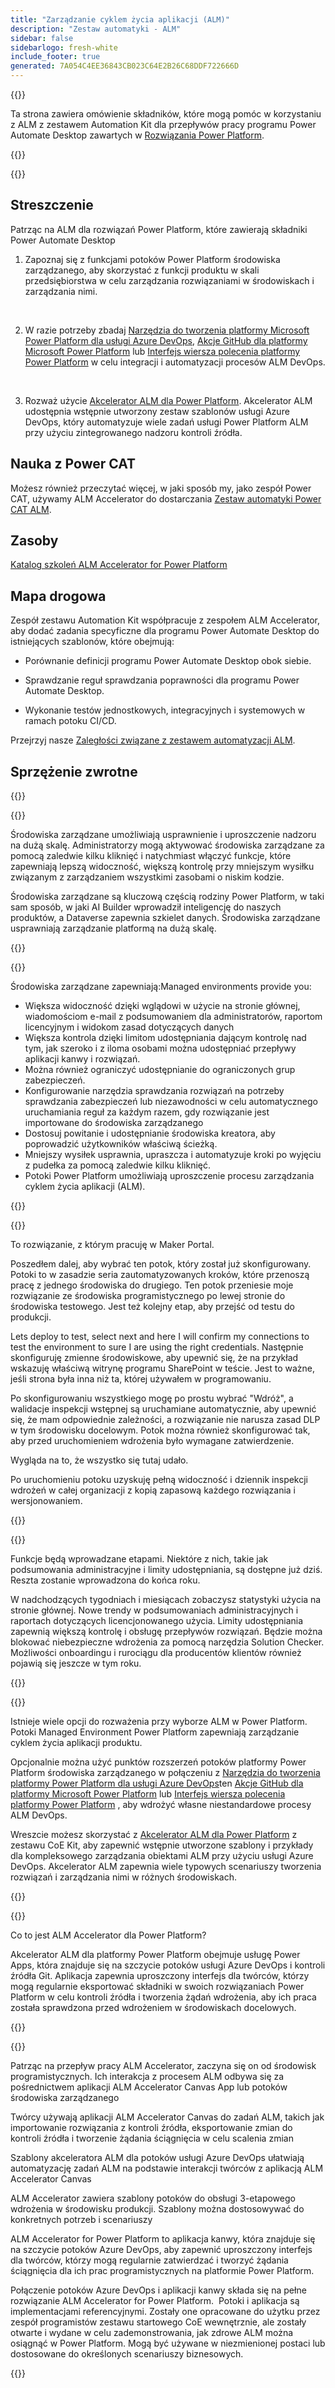 ```yaml
---
title: "Zarządzanie cyklem życia aplikacji (ALM)"
description: "Zestaw automatyki - ALM"
sidebar: false
sidebarlogo: fresh-white
include_footer: true
generated: 7A054C4EE36843CB023C64E2B26C68DDF722666D
---
```


{{<slideStyles>}}

<div class="optional">

Ta strona zawiera omówienie składników, które mogą pomóc w korzystaniu z ALM z zestawem Automation Kit dla przepływów pracy programu Power Automate Desktop zawartych w [Rozwiązania Power Platform](https://learn.microsoft.com/power-platform/alm/solution-concepts-alm).

</div>

{{<presentation slides="1,2,3,4,5,6,7">}}

<div class="optional">

{{<presentationStyles>}}

## Streszczenie

Patrząc na ALM dla rozwiązań Power Platform, które zawierają składniki Power Automate Desktop

1. Zapoznaj się z funkcjami potoków Power Platform środowiska zarządzanego, aby skorzystać z funkcji produktu w skali przedsiębiorstwa w celu zarządzania rozwiązaniami w środowiskach i zarządzania nimi.

<br/>

2. W razie potrzeby zbadaj [Narzędzia do tworzenia platformy Microsoft Power Platform dla usługi Azure DevOps](https://learn.microsoft.com/power-platform/alm/devops-build-tools), [Akcje GitHub dla platformy Microsoft Power Platform](https://learn.microsoft.com/power-platform/alm/devops-github-actions) lub [Interfejs wiersza polecenia platformy Power Platform](https://learn.microsoft.com/power-platform/developer/cli/introduction) w celu integracji i automatyzacji procesów ALM DevOps.

<br/>

3. Rozważ użycie [Akcelerator ALM dla Power Platform](https://learn.microsoft.com/power-platform/guidance/coe/almacceleratorpowerplatform-components). Akcelerator ALM udostępnia wstępnie utworzony zestaw szablonów usługi Azure DevOps, który automatyzuje wiele zadań usługi Power Platform ALM przy użyciu zintegrowanego nadzoru kontroli źródła.

## Nauka z Power CAT

Możesz również przeczytać więcej, w jaki sposób my, jako zespół Power CAT, używamy ALM Accelerator do dostarczania [Zestaw automatyki Power CAT ALM](/pl/features/alm/powercat).

## Zasoby

[Katalog szkoleń ALM Accelerator for Power Platform](https://learn.microsoft.com/power-platform/guidance/coe/almacceleratorpowerplatform-learningcatalog)

## Mapa drogowa

Zespół zestawu Automation Kit współpracuje z zespołem ALM Accelerator, aby dodać zadania specyficzne dla programu Power Automate Desktop do istniejących szablonów, które obejmują:

- Porównanie definicji programu Power Automate Desktop obok siebie.

- Sprawdzanie reguł sprawdzania poprawności dla programu Power Automate Desktop.

- Wykonanie testów jednostkowych, integracyjnych i systemowych w ramach potoku CI/CD.

Przejrzyj nasze [Zaległości związane z zestawem automatyzacji ALM](https://github.com/microsoft/powercat-automation-kit/issues?q=is%3Aissue+is%3Aopen+label%3Aalm).

## Sprzężenie zwrotne

{{<questions name="/content/pl/features/alm.json" completed="Dziękujemy za przekazanie opinii" showNavigationButtons="false" locale="pl">}}

</div>

{{<slide  id="slide1" audio="features/alm/managed-environments-overview.mp3" description="Managed Environments Overview" image="features/alm/managed-environments-overview.svg" >}}

Środowiska zarządzane umożliwiają usprawnienie i uproszczenie nadzoru na dużą skalę. Administratorzy mogą aktywować środowiska zarządzane za pomocą zaledwie kilku kliknięć i natychmiast włączyć funkcje, które zapewniają lepszą widoczność, większą kontrolę przy mniejszym wysiłku związanym z zarządzaniem wszystkimi zasobami o niskim kodzie.

Środowiska zarządzane są kluczową częścią rodziny Power Platform, w taki sam sposób, w jaki AI Builder wprowadził inteligencję do naszych produktów, a Dataverse zapewnia szkielet danych. Środowiska zarządzane usprawniają zarządzanie platformą na dużą skalę.

{{</slide>}}

{{<slide  id="slide2" audio="features/alm/managed-environments-features.mp3" description="Managed Environments Features" image="features/alm/managed-environments-features.svg" >}}

Środowiska zarządzane zapewniają:Managed environments provide you:

- Większa widoczność dzięki wglądowi w użycie na stronie głównej, wiadomościom e-mail z podsumowaniem dla administratorów, raportom licencyjnym i widokom zasad dotyczących danych
- Większa kontrola dzięki limitom udostępniania dającym kontrolę nad tym, jak szeroko i z iloma osobami można udostępniać przepływy aplikacji kanwy i rozwiązań.
- Można również ograniczyć udostępnianie do ograniczonych grup zabezpieczeń.
- Konfigurowanie narzędzia sprawdzania rozwiązań na potrzeby sprawdzania zabezpieczeń lub niezawodności w celu automatycznego uruchamiania reguł za każdym razem, gdy rozwiązanie jest importowane do środowiska zarządzanego
- Dostosuj powitanie i udostępnianie środowiska kreatora, aby poprowadzić użytkowników właściwą ścieżką.
- Mniejszy wysiłek usprawnia, upraszcza i automatyzuje kroki po wyjęciu z pudełka za pomocą zaledwie kilku kliknięć. 
- Potoki Power Platform umożliwiają uproszczenie procesu zarządzania cyklem życia aplikacji (ALM).

{{</slide>}}

{{<slide  id="slide3" cdnVideo="features/alm/managed-environments-power-platform-pipelines-demo.mp4" description="Power Platform Pipelines Demo" >}}

To rozwiązanie, z którym pracuję w Maker Portal.

Poszedłem dalej, aby wybrać ten potok, który został już skonfigurowany. Potoki to w zasadzie seria zautomatyzowanych kroków, które przenoszą pracę z jednego środowiska do drugiego. Ten potok przeniesie moje rozwiązanie ze środowiska programistycznego po lewej stronie do środowiska testowego. Jest też kolejny etap, aby przejść od testu do produkcji.

Lets deploy to test, select next and here I will confirm my connections to test the environment to sure I are using the right credentials. Następnie skonfiguruję zmienne środowiskowe, aby upewnić się, że na przykład wskazuję właściwą witrynę programu SharePoint w teście. Jest to ważne, jeśli strona była inna niż ta, której używałem w programowaniu. 

Po skonfigurowaniu wszystkiego mogę po prostu wybrać "Wdróż", a walidacje inspekcji wstępnej są uruchamiane automatycznie, aby upewnić się, że mam odpowiednie zależności, a rozwiązanie nie narusza zasad DLP w tym środowisku docelowym. Potok można również skonfigurować tak, aby przed uruchomieniem wdrożenia było wymagane zatwierdzenie. 

Wygląda na to, że wszystko się tutaj udało.

Po uruchomieniu potoku uzyskuję pełną widoczność i dziennik inspekcji wdrożeń w całej organizacji z kopią zapasową każdego rozwiązania i wersjonowaniem.

{{</slide>}}

{{<slide  id="slide4" audio="features/alm/managed-environments-feature-availability.mp3?v=1" description="Managed Environments Availability" image="features/alm/managed-environments-feature-availability.svg?v=1" >}}

Funkcje będą wprowadzane etapami. Niektóre z nich, takie jak podsumowania administracyjne i limity udostępniania, są dostępne już dziś. Reszta zostanie wprowadzona do końca roku.

W nadchodzących tygodniach i miesiącach zobaczysz statystyki użycia na stronie głównej. Nowe trendy w podsumowaniach administracyjnych i raportach dotyczących licencjonowanego użycia. Limity udostępniania zapewnią większą kontrolę i obsługę przepływów rozwiązań. Będzie można blokować niebezpieczne wdrożenia za pomocą narzędzia Solution Checker. Możliwości onboardingu i rurociągu dla producentów klientów również pojawią się jeszcze w tym roku.

{{</slide>}}

{{<slide  id="slide5" audio="features/alm/pipeline-extensibility.mp3?v=1" description="Pipeline Extensibility" image="features/alm/pipeline-extensibility.svg?v=1" >}}

Istnieje wiele opcji do rozważenia przy wyborze ALM w Power Platform. Potoki Managed Environment Power Platform zapewniają zarządzanie cyklem życia aplikacji produktu.

Opcjonalnie można użyć punktów rozszerzeń potoków platformy Power Platform środowiska zarządzanego w połączeniu z [Narzędzia do tworzenia platformy Power Platform dla usługi Azure DevOps](https://learn.microsoft.com/power-platform/alm/devops-build-tools)ten [Akcje GitHub dla platformy Microsoft Power Platform](https://learn.microsoft.com/power-platform/alm/devops-github-actions) lub [Interfejs wiersza polecenia platformy Power Platform](https://learn.microsoft.com/en-us/power-platform/developer/cli/introduction) , aby wdrożyć własne niestandardowe procesy ALM DevOps.

Wreszcie możesz skorzystać z [Akcelerator ALM dla Power Platform](https://learn.microsoft.com/power-platform/guidance/coe/almacceleratorpowerplatform-learningcatalog) z zestawu CoE Kit, aby zapewnić wstępnie utworzone szablony i przykłady dla kompleksowego zarządzania obiektami ALM przy użyciu usługi Azure DevOps. Akcelerator ALM zapewnia wiele typowych scenariuszy tworzenia rozwiązań i zarządzania nimi w różnych środowiskach.

{{</slide>}}

{{<slide  id="slide6" audio="features/alm/alm-accelerator-for-power-platform-overview.mp3?v=1" description="ALM Accelerator for Power Platform Overview" image="features/alm/alm-accelerator-for-power-platform-overview.svg?v=1" >}}

Co to jest ALM Accelerator dla Power Platform?

Akcelerator ALM dla platformy Power Platform obejmuje usługę Power Apps, która znajduje się na szczycie potoków usługi Azure DevOps i kontroli źródła Git. Aplikacja zapewnia uproszczony interfejs dla twórców, którzy mogą regularnie eksportować składniki w swoich rozwiązaniach Power Platform w celu kontroli źródła i tworzenia żądań wdrożenia, aby ich praca została sprawdzona przed wdrożeniem w środowiskach docelowych.

{{</slide>}}

{{<slide  id="slide7" audio="features/alm/alm-accelerator-for-power-platform-workflow.mp3?v=1" description="ALM Accelerator for Power Platform Workflow" image="features/alm/alm-accelerator-for-power-platform-workflow.svg?v=1" >}}

Patrząc na przepływ pracy ALM Accelerator, zaczyna się on od środowisk programistycznych. Ich interakcja z procesem ALM odbywa się za pośrednictwem aplikacji ALM Accelerator Canvas App lub potoków środowiska zarządzanego

Twórcy używają aplikacji ALM Accelerator Canvas do zadań ALM, takich jak importowanie rozwiązania z kontroli źródła, eksportowanie zmian do kontroli źródła i tworzenie żądania ściągnięcia w celu scalenia zmian

Szablony akceleratora ALM dla potoków usługi Azure DevOps ułatwiają automatyzację zadań ALM na podstawie interakcji twórców z aplikacją ALM Accelerator Canvas

ALM Accelerator zawiera szablony potoków do obsługi 3-etapowego wdrożenia w środowisku produkcji.
Szablony można dostosowywać do konkretnych potrzeb i scenariuszy

ALM Accelerator for Power Platform to aplikacja kanwy, która znajduje się na szczycie potoków Azure DevOps, aby zapewnić uproszczony interfejs dla twórców, którzy mogą regularnie zatwierdzać i tworzyć żądania ściągnięcia dla ich prac programistycznych na platformie Power Platform. 

Połączenie potoków Azure DevOps i aplikacji kanwy składa się na pełne rozwiązanie ALM Accelerator for Power Platform. 
Potoki i aplikacja są implementacjami referencyjnymi. Zostały one opracowane do użytku przez zespół programistów zestawu startowego CoE wewnętrznie, ale zostały otwarte i wydane w celu zademonstrowania, jak zdrowe ALM można osiągnąć w Power Platform. Mogą być używane w niezmienionej postaci lub dostosowane do określonych scenariuszy biznesowych.

{{</slide>}}
